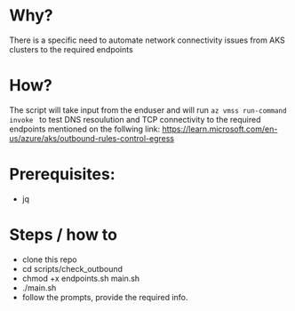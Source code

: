 # Why?
There is a specific need to automate network connectivity issues from AKS clusters to the required endpoints

# How?
The script will take input from the enduser and will run `az vmss run-command invoke ` to test DNS resoulution and TCP connectivity to the required endpoints
mentioned on the follwing link:
https://learn.microsoft.com/en-us/azure/aks/outbound-rules-control-egress


# Prerequisites:
- jq

# Steps / how to
- clone this repo
- cd scripts/check_outbound
- chmod +x endpoints.sh main.sh
- ./main.sh
- follow the prompts, provide the required info.
